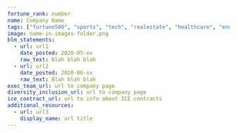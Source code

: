 ```yaml
---
fortune_rank: number
name: Company Name
tags: ["fortune500", "sports", "tech", "realestate", "healthcare", "energy"]
image: name-in-images-folder.png
blm_statements:
  - url: url1
    date_posted: 2020-05-xx
    raw_text: Blah blah blah
  - url: url2
    date_posted: 2020-06-xx
    raw_text: Blah blah blah
exec_team_url: url to company page
diversity_inclusion_url: url to company page
ice_contract_url: url to info about ICE contracts
additional_resources:
  - url: url3
    display_name: url title
---
```

